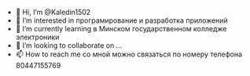 - 👋 Hi, I’m @Kaledin1502
- 👀 I’m interested in  програмирование и  разработка приложений
- 🌱 I’m currently learning  в Минском государственном колледже электроники
- 💞️ I’m looking to collaborate on ...
- 📫 How to reach me  со мной можно связаться по номеру телефона 80447155769
<!---
Kaledin1502/Kaledin1502 is a ✨ special ✨ repository because its `README.md` (this file) appears on your GitHub profile.
You can click the Preview link to take a look at your changes.
--->
